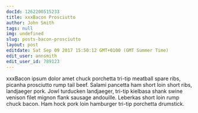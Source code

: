 ```yaml
---
docId: 1262200515233
title: xxxBacon Prosciutto
author: John Smith
tags: null
img: undefined
slug: posts-bacon-prosciutto
layout: post
editdate: Sat Sep 09 2017 15:50:12 GMT+0100 (GMT Summer Time)
edit_user: annsmith
edit_user_id: 789123
---
```

xxxBacon ipsum dolor amet chuck porchetta tri-tip meatball spare ribs, picanha prosciutto rump tail beef. Salami pancetta ham short loin short ribs, landjaeger pork. Jowl turducken landjaeger, tri-tip kielbasa shank swine venison filet mignon flank sausage andouille. Leberkas short loin rump chuck bacon. Ham hock pork loin hamburger tri-tip porchetta drumstick.